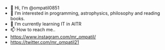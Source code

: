 - 👋 Hi, I’m @ompatil0851
- 👀 I’m interested in programming, astrophysics, philosophy and reading books.
- 🌱 I’m currently learning IT in AITR
- 📫 How to reach me..
- https://www.instagram.com/mr_ompatil/
- https://twitter.com/mr_ompatil21

<!---
ompatil0851/ompatil0851 is a ✨ special ✨ repository because its `README.md` (this file) appears on your GitHub profile.
You can click the Preview link to take a look at your changes.
--->
